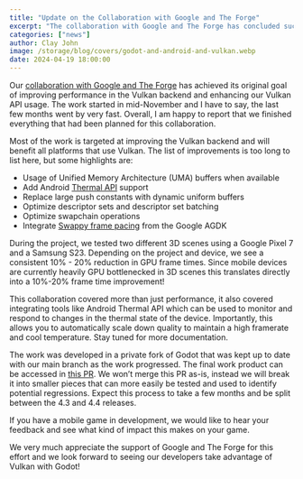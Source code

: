 ```yaml
---
title: "Update on the Collaboration with Google and The Forge"
excerpt: "The collaboration with Google and The Forge has concluded successfully!"
categories: ["news"]
author: Clay John
image: /storage/blog/covers/godot-and-android-and-vulkan.webp
date: 2024-04-19 18:00:00
---
```


Our [collaboration with Google and The Forge](https://godotengine.org/article/collaboration-with-google-forge-2023) has achieved its original goal of improving performance in the Vulkan backend and enhancing our Vulkan API usage. The work started in mid-November and I have to say, the last few months went by very fast. Overall, I am happy to report that we finished everything that had been planned for this collaboration. 

Most of the work is targeted at improving the Vulkan backend and will benefit all platforms that use Vulkan. The list of improvements is too long to list here, but some highlights are:

- Usage of Unified Memory Architecture (UMA) buffers when available
- Add Android [Thermal API](https://developer.android.com/games/optimize/adpf/thermal) support
- Replace large push constants with dynamic uniform buffers
- Optimize descriptor sets and descriptor set batching
- Optimize swapchain operations
- Integrate [Swappy frame pacing](https://developer.android.com/games/sdk/frame-pacing) from the Google AGDK

During the project, we tested two different 3D scenes using a Google Pixel 7 and a Samsung S23. Depending on the project and device, we see a consistent 10% - 20% reduction in GPU frame times. Since mobile devices are currently heavily GPU bottlenecked in 3D scenes this translates directly into a 10%-20% frame time improvement!

This collaboration covered more than just performance, it also covered integrating tools like Android Thermal API which can be used to monitor and respond to changes in the thermal state of the device. Importantly, this allows you to automatically scale down quality to maintain a high framerate and cool temperature. Stay tuned for more documentation.

The work was developed in a private fork of Godot that was kept up to date with our main branch as the work progressed. The final work product can be accessed in [this PR](https://github.com/godotengine/godot/pull/90284). We won’t merge this PR as-is, instead we will break it into smaller pieces that can more easily be tested and used to identify potential regressions. Expect this process to take a few months and be split between the 4.3 and 4.4 releases. 

If you have a mobile game in development, we would like to hear your feedback and see what kind of impact this makes on your game.

We very much appreciate the support of Google and The Forge for this effort and we look forward to seeing our developers take advantage of Vulkan with Godot!
